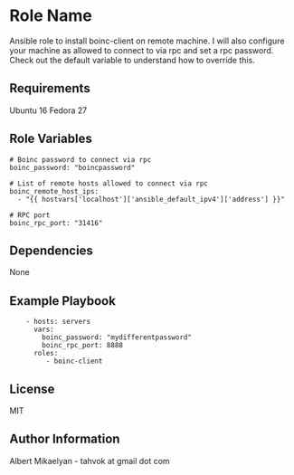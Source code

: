 Role Name
=========

Ansible role to install boinc-client on remote machine.
I will also configure your machine as allowed to connect to via rpc and set a rpc password.
Check out the default variable to understand how to override this.

Requirements
------------

Ubuntu 16
Fedora 27

Role Variables
--------------

```
# Boinc password to connect via rpc
boinc_password: "boincpassword"

# List of remote hosts allowed to connect via rpc
boinc_remote_host_ips:
  - "{{ hostvars['localhost']['ansible_default_ipv4']['address'] }}"

# RPC port
boinc_rpc_port: "31416"
```

Dependencies
------------

None

Example Playbook
----------------

```
    - hosts: servers
      vars:
        boinc_password: "mydifferentpassword"
        boinc_rpc_port: 8888
      roles:
         - boinc-client
```

License
-------

MIT

Author Information
------------------

Albert Mikaelyan - tahvok at gmail dot com
